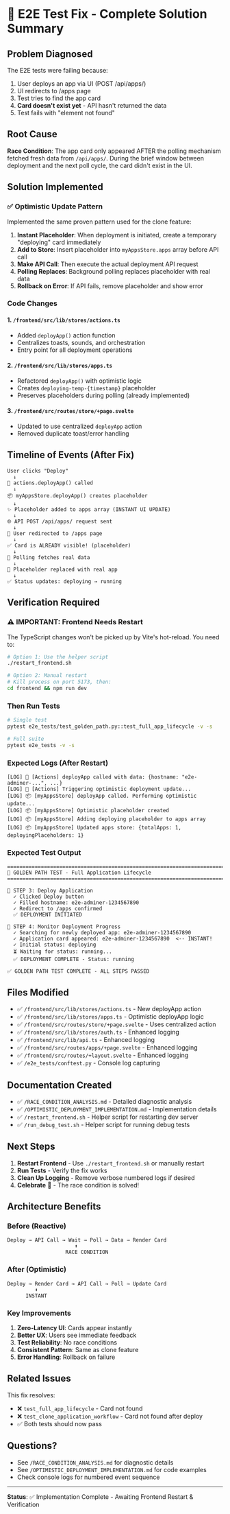 # 🎯 E2E Test Fix - Complete Solution Summary

## Problem Diagnosed

The E2E tests were failing because:
1. User deploys an app via UI (POST /api/apps/)
2. UI redirects to /apps page
3. Test tries to find the app card
4. **Card doesn't exist yet** - API hasn't returned the data
5. Test fails with "element not found"

## Root Cause

**Race Condition**: The app card only appeared AFTER the polling mechanism fetched fresh data from `/api/apps/`. During the brief window between deployment and the next poll cycle, the card didn't exist in the UI.

## Solution Implemented

### ✅ Optimistic Update Pattern

Implemented the same proven pattern used for the clone feature:

1. **Instant Placeholder**: When deployment is initiated, create a temporary "deploying" card immediately
2. **Add to Store**: Insert placeholder into `myAppsStore.apps` array before API call
3. **Make API Call**: Then execute the actual deployment API request
4. **Polling Replaces**: Background polling replaces placeholder with real data
5. **Rollback on Error**: If API fails, remove placeholder and show error

### Code Changes

#### 1. `/frontend/src/lib/stores/actions.ts`
- Added `deployApp()` action function
- Centralizes toasts, sounds, and orchestration
- Entry point for all deployment operations

#### 2. `/frontend/src/lib/stores/apps.ts`
- Refactored `deployApp()` with optimistic logic
- Creates `deploying-temp-{timestamp}` placeholder
- Preserves placeholders during polling (already implemented)

#### 3. `/frontend/src/routes/store/+page.svelte`
- Updated to use centralized `deployApp` action
- Removed duplicate toast/error handling

## Timeline of Events (After Fix)

```
User clicks "Deploy"
  ↓
🚀 actions.deployApp() called
  ↓
📦 myAppsStore.deployApp() creates placeholder
  ↓
✨ Placeholder added to apps array (INSTANT UI UPDATE)
  ↓
🌐 API POST /api/apps/ request sent
  ↓
🔀 User redirected to /apps page
  ↓
✅ Card is ALREADY visible! (placeholder)
  ↓
🔄 Polling fetches real data
  ↓
🔄 Placeholder replaced with real app
  ↓
✅ Status updates: deploying → running
```

## Verification Required

### ⚠️ IMPORTANT: Frontend Needs Restart

The TypeScript changes won't be picked up by Vite's hot-reload. You need to:

```bash
# Option 1: Use the helper script
./restart_frontend.sh

# Option 2: Manual restart
# Kill process on port 5173, then:
cd frontend && npm run dev
```

### Then Run Tests

```bash
# Single test
pytest e2e_tests/test_golden_path.py::test_full_app_lifecycle -v -s

# Full suite
pytest e2e_tests -v -s
```

### Expected Logs (After Restart)

```
[LOG] 🚀 [Actions] deployApp called with data: {hostname: "e2e-adminer-...", ...}
[LOG] 🎯 [Actions] Triggering optimistic deployment update...
[LOG] 📦 [myAppsStore] deployApp called. Performing optimistic update...
[LOG] 📦 [myAppsStore] Optimistic placeholder created
[LOG] 📦 [myAppsStore] Adding deploying placeholder to apps array
[LOG] 📦 [myAppsStore] Updated apps store: {totalApps: 1, deployingPlaceholders: 1}
```

### Expected Test Output

```
================================================================================
🚀 GOLDEN PATH TEST - Full Application Lifecycle
================================================================================

📍 STEP 3: Deploy Application
  ✓ Clicked Deploy button
  ✓ Filled hostname: e2e-adminer-1234567890
  ✓ Redirect to /apps confirmed
  ✅ DEPLOYMENT INITIATED

📍 STEP 4: Monitor Deployment Progress
  ✓ Searching for newly deployed app: e2e-adminer-1234567890
  ✓ Application card appeared: e2e-adminer-1234567890  <-- INSTANT!
  ✓ Initial status: deploying
  ⏳ Waiting for status: running...
  ✅ DEPLOYMENT COMPLETE - Status: running

✅ GOLDEN PATH TEST COMPLETE - ALL STEPS PASSED
```

## Files Modified

- ✅ `/frontend/src/lib/stores/actions.ts` - New deployApp action
- ✅ `/frontend/src/lib/stores/apps.ts` - Optimistic deployApp logic
- ✅ `/frontend/src/routes/store/+page.svelte` - Uses centralized action
- ✅ `/frontend/src/lib/stores/auth.ts` - Enhanced logging
- ✅ `/frontend/src/lib/api.ts` - Enhanced logging
- ✅ `/frontend/src/routes/apps/+page.svelte` - Enhanced logging
- ✅ `/frontend/src/routes/+layout.svelte` - Enhanced logging
- ✅ `/e2e_tests/conftest.py` - Console log capturing

## Documentation Created

- ✅ `/RACE_CONDITION_ANALYSIS.md` - Detailed diagnostic analysis
- ✅ `/OPTIMISTIC_DEPLOYMENT_IMPLEMENTATION.md` - Implementation details
- ✅ `/restart_frontend.sh` - Helper script for restarting dev server
- ✅ `/run_debug_test.sh` - Helper script for running debug tests

## Next Steps

1. **Restart Frontend** - Use `./restart_frontend.sh` or manually restart
2. **Run Tests** - Verify the fix works
3. **Clean Up Logging** - Remove verbose numbered logs if desired
4. **Celebrate** 🎉 - The race condition is solved!

## Architecture Benefits

### Before (Reactive)
```
Deploy → API Call → Wait → Poll → Data → Render Card
                      ⬆️
                   RACE CONDITION
```

### After (Optimistic)
```
Deploy → Render Card → API Call → Poll → Update Card
         ⬆️
      INSTANT
```

### Key Improvements

1. **Zero-Latency UI**: Cards appear instantly
2. **Better UX**: Users see immediate feedback
3. **Test Reliability**: No race conditions
4. **Consistent Pattern**: Same as clone feature
5. **Error Handling**: Rollback on failure

## Related Issues

This fix resolves:
- ❌ `test_full_app_lifecycle` - Card not found
- ❌ `test_clone_application_workflow` - Card not found after deploy
- ✅ Both tests should now pass

## Questions?

- See `/RACE_CONDITION_ANALYSIS.md` for diagnostic details
- See `/OPTIMISTIC_DEPLOYMENT_IMPLEMENTATION.md` for code examples
- Check console logs for numbered event sequence

---

**Status**: ✅ Implementation Complete - Awaiting Frontend Restart & Verification
